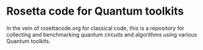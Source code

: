 # Rosetta code for Quantum toolkits

In the vein of rosettacode.org for classical code, this is a
repository for collecting and benchmarking quantum circuits and
algorithms using various Quantum toolkits.
